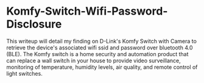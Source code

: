 # Komfy-Switch-Wifi-Password-Disclosure

This writeup will detail my finding on D-Link's Komfy Switch with Camera to retrieve the device's associated wifi ssid and password over bluetooth 4.0 (BLE). The Komfy switch is a home security and automation product that can replace a wall switch in your house to provide video surveillance, monitoring of temperature, humidity levels, air quality, and remote control of light switches.
